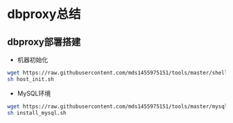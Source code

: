 # dbproxy总结
## dbproxy部署搭建
- 机器初始化
``` bash 
wget https://raw.githubusercontent.com/mds1455975151/tools/master/shell/host_init.sh
sh host_init.sh
```
- MySQL环境
``` bash
wget https://raw.githubusercontent.com/mds1455975151/tools/master/mysql/install_mysql.sh
sh install_mysql.sh
```
